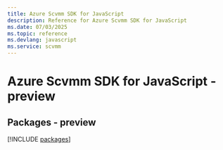 ```yaml
---
title: Azure Scvmm SDK for JavaScript
description: Reference for Azure Scvmm SDK for JavaScript
ms.date: 07/03/2025
ms.topic: reference
ms.devlang: javascript
ms.service: scvmm
---
```

# Azure Scvmm SDK for JavaScript - preview
## Packages - preview
[!INCLUDE [packages](scvmm-index.md)]
